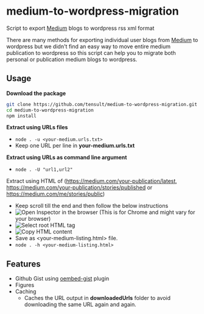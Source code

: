 # medium-to-wordpress-migration
Script to export [Medium](https://www.medium.com) blogs to wordpress rss xml format

There are many methods for exporting individual user blogs from [Medium](https://www.medium.com) to wordpress but we didn't find an easy way to move entire medium publication to wordpress so this script can help you to migrate both personal or publication medium blogs to wordpress. 

## Usage
**Download the package**
```sh
git clone https://github.com/tensult/medium-to-wordpress-migration.git
cd medium-to-wordpress-migration
npm install
```

**Extract using URLs files**
* `node . -u <your-medium.urls.txt>`
* Keep one URL per line in **your-medium.urls.txt** 

**Extract using URLs as command line argument**
* `node . -U "url1,url2"`

Extract using HTML of (https://medium.com/your-publication/latest, https://medium.com/your-publication/stories/published or https://medium.com/me/stories/public)
* Keep scroll till the end and then follow the below instructions
* ![Open Inspector in the browser](https://user-images.githubusercontent.com/33080863/65932401-2bbc5400-e42b-11e9-9589-82ca21e4aae0.png) (This is for Chrome and might vary for your browser)
* ![Select root HTML tag](https://user-images.githubusercontent.com/33080863/65932555-cddc3c00-e42b-11e9-92ed-3b5b61998189.png)
* ![Copy HTML content](https://user-images.githubusercontent.com/33080863/65932614-0a0f9c80-e42c-11e9-98e3-9c79d3d261c7.png)
* Save as <your-medium-listing.html> file.
* `node . -h <your-medium-listing.html>`

## Features
* Github Gist using [oembed-gist](https://wordpress.org/plugins/oembed-gist/) plugin
* Figures
* Caching 
  * Caches the URL output in **downloadedUrls** folder to avoid downloading the same URL again and again.
  

